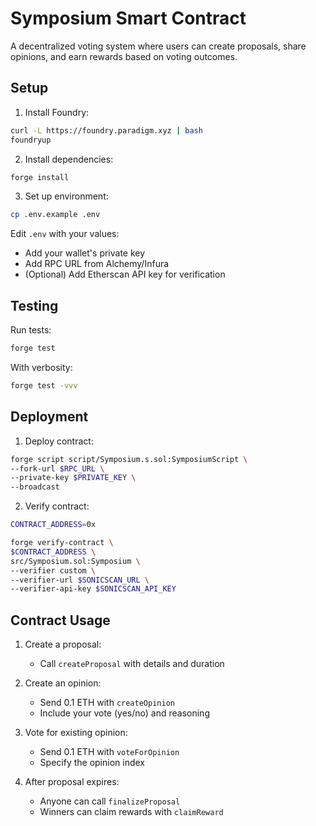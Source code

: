 # Symposium Smart Contract

A decentralized voting system where users can create proposals, share opinions, and earn rewards based on voting outcomes.

## Setup

1. Install Foundry:
```bash
curl -L https://foundry.paradigm.xyz | bash
foundryup
```

2. Install dependencies:
```bash
forge install
```

3. Set up environment:
```bash
cp .env.example .env
```
Edit `.env` with your values:
- Add your wallet's private key
- Add RPC URL from Alchemy/Infura
- (Optional) Add Etherscan API key for verification

## Testing

Run tests:
```bash
forge test
```

With verbosity:
```bash
forge test -vvv
```

## Deployment

1. Deploy contract:
```bash
forge script script/Symposium.s.sol:SymposiumScript \
--fork-url $RPC_URL \
--private-key $PRIVATE_KEY \
--broadcast
```

2. Verify contract:
```bash
CONTRACT_ADDRESS=0x

forge verify-contract \
$CONTRACT_ADDRESS \
src/Symposium.sol:Symposium \
--verifier custom \
--verifier-url $SONICSCAN_URL \
--verifier-api-key $SONICSCAN_API_KEY
```

## Contract Usage

1. Create a proposal:
   - Call `createProposal` with details and duration

2. Create an opinion:
   - Send 0.1 ETH with `createOpinion`
   - Include your vote (yes/no) and reasoning

3. Vote for existing opinion:
   - Send 0.1 ETH with `voteForOpinion`
   - Specify the opinion index

4. After proposal expires:
   - Anyone can call `finalizeProposal`
   - Winners can claim rewards with `claimReward`
